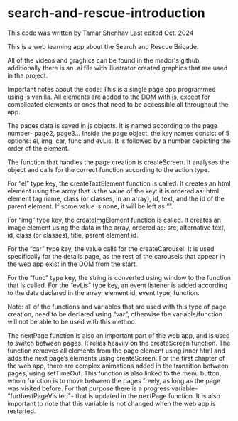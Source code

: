 # search-and-rescue-introduction
This code was written by Tamar Shenhav
Last edited Oct. 2024

This is a web learning app about the Search and Rescue Brigade. 

All of the videos and graghics can be found in the mador's github, additionally there is an .ai file with illustrator created graphics that are used in the project.

Important notes about the code:
This is a single page app programmed using js vanilla. 
All elements are added to the DOM with js, except for complicated elements or ones that need to be accessible all throughout the app. 

The pages data is saved in js objects. It is named according to the page number- page2, page3…
Inside the page object, the key names consist of 5 options: el, img, car, func and evLis. 
It is followed by a number depicting the order of the element. 

The function that handles the page creation is createScreen. 
It analyses the object and calls for the correct function according to the action type. 

For “el” type key, the createTaxtElement function is called. 
It creates an html element using the array that is the value of the key: it is ordered as: html element tag name, class (or classes, in an array), id, text, and the id of the parent element. 
If some value is none, it will be left as “”. 

For “img” type key, the createImgElement function is called. 
It creates an image element using the data in the array, ordered as: src, alternative text, id, class (or classes), title, parent element id. 

For the “car” type key, the value calls for the createCarousel. 
It is used specifically for the details page, as the rest of the carousels that appear in the web app exist in the DOM from the start. 

For the “func” type key, the string is converted using window to the function that is called.
For the “evLis” type key, an event listener is added according to the data declared in the array: element id, event type, function. 

Note: all of the functions and variables that are used with this type of page creation, need to be declared using “var”, otherwise the variable/function will not be able to be used with this method. 

The nextPage function is also an important part of the web app, and is used to switch between pages. 
It relies heavily on the createScreen function.
The function removes all elements from the page element using inner html and adds the next page’s elements using createScreen. 
For the first chapter of the web app, there are complex animations added in the transition between pages, using setTimeOut. 
This function is also linked to the menu button, whom function is to move between the pages freely, as long as the page was visited before. For that purpose there is a progress variable- "furthestPageVisited"- that is updated in the nextPage function. 
It is also important to note that this variable is not changed when the web app is restarted. 
